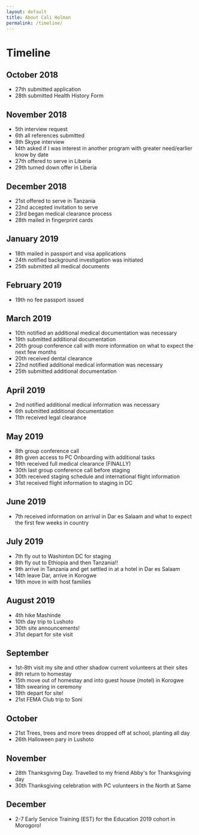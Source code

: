 ```yaml
---
layout: default
title: About Cali Holman
permalink: /timeline/
---
```


# Timeline
## October 2018
* 27th submitted application
* 28th submitted Health History Form
  
## November 2018
* 5th interview request
* 6th all references submitted
* 8th Skype interview
* 14th asked if I was interest in another program with greater need/earlier know by date
* 27th offered to serve in Liberia
* 29th turned down offer in Liberia
  
## December 2018
* 21st offered to serve in Tanzania
* 22nd accepted invitation to serve
* 23rd began medical clearance process
* 28th mailed in fingerprint cards
 
## January 2019
* 18th mailed in passport and visa applications
* 24th notified background investigation was initiated
* 25th submitted all medical documents
  
## February 2019
* 19th no fee passport issued
  
## March 2019
* 10th notified an additional medical documentation was necessary
* 19th submitted additional documentation
* 20th group conference call with more information on what to expect the next few months
* 20th received dental clearance
* 22nd notified additional medical information was necessary
* 25th submitted additional documentation
  
## April 2019
* 2nd notified additional medical information was necessary
* 6th submitted additional documentation
* 11th received legal clearance

## May 2019
* 8th group conference call
* 8th given access to PC Onboarding with additional tasks
* 19th received full medical clearance (FINALLY)
* 30th last group conference call before staging
* 30th received staging schedule and international flight information
* 31st received flight information to staging in DC

## June 2019
* 7th received information on arrival in Dar es Salaam and what to expect the first few weeks in country

## July 2019
* 7th fly out to Washinton DC for staging
* 8th fly out to Ethiopia and then Tanzania!!
* 9th arrive in Tanzania and get settled in at a hotel in Dar es Salaam
* 14th leave Dar, arrive in Korogwe
* 19th move in with host families

## August 2019
* 4th hike Mashinde
* 10th day trip to Lushoto
* 30th site announcements!
* 31st depart for site visit

## September
* 1st-8th visit my site and other shadow current volunteers at their sites
* 8th return to homestay
* 15th move out of homestay and into guest house (motel) in Korogwe
* 18th swearing in ceremony
* 19th depart for site!
* 21st FEMA Club trip to Soni

## October
* 21st Trees, trees and more trees dropped off at school, planting all day
* 26th Halloween pary in Lushoto

## November
* 28th Thanksgiving Day. Travelled to my friend Abby's for Thanksgiving day
* 30th Thanksgiving celebration with PC volunteers in the North at Same

## December
* 2-7 Early Service Training (EST) for the Education 2019 cohort in Morogoro!
